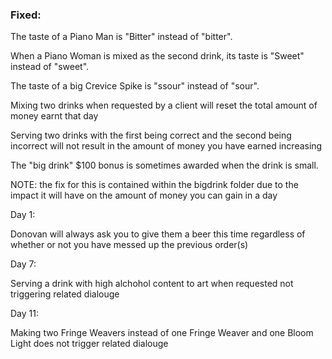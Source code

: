 ### Fixed:


 The taste of a Piano Man is "Bitter" instead of "bitter".


When a Piano Woman is mixed as the second drink, its taste is "Sweet" instead of "sweet".


The taste of a big Crevice Spike is "ssour" instead of "sour".


Mixing two drinks when requested by a client will reset the total amount of money earnt that day


Serving two drinks with the first being correct and the second being incorrect will not result in the amount of money you have earned increasing


The "big drink" $100 bonus is sometimes awarded when the drink is small.


NOTE: the fix for this is contained within the bigdrink folder due to the impact it will have on the amount of money you can gain in a day


Day 1:


Donovan will always ask you to give them a beer this time regardless of whether or not you have messed up the previous order(s)


Day 7:


Serving a drink with high alchohol content to art when requested not triggering related dialouge


Day 11:


Making two Fringe Weavers instead of one Fringe Weaver and one Bloom Light does not trigger related dialouge

